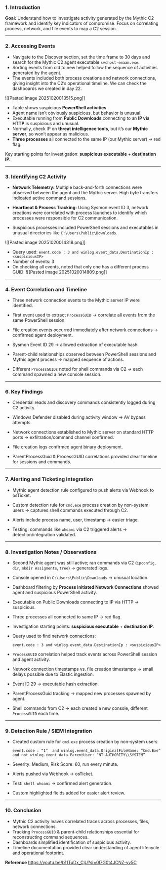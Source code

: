 ### 1. Introduction

**Goal:** Understand how to investigate activity generated by the Mythic C2 framework and identify key indicators of compromise. Focus on correlating process, network, and file events to map a C2 session.

---

### 2. Accessing Events

- Navigate to the Discover section, set the time frame to 30 days and search for the Mythic C2 agent executable `svchost-emaan.exe`.
- Sorting events from old to new helped follow the sequence of activities generated by the agent.
- The events included both process creations and network connections, giving insight into the C2’s operational timeline. We can check the dashboards we created in day 22.

![[Pasted image 20251020013515.png]]

- Table shows suspicious **PowerShell activities**.
- Agent name isn’t obviously suspicious, but behavior is unusual.
- Executable running from **Public Downloads** connecting to an **IP via HTTP** is suspicious and unusual.
- Normally, check IP on **threat intelligence tools**, but it’s our **Mythic server**, so won’t appear as malicious.
- **Three processes** all connected to the same IP (our Mythic server) → red flag.

Key starting points for investigation: **suspicious executable** + **destination IP**.

---

### 3. Identifying C2 Activity

- **Network Telemetry:** Multiple back-and-forth connections were observed between the agent and the Mythic server. High byte transfers indicated active command sessions.
    
- **Heartbeat & Process Tracking:** Using Sysmon event ID 3, network creations were correlated with process launches to identify which processes were responsible for C2 communication.
    
- Suspicious processes included PowerShell sessions and executables in unusual directories like `C:\Users\Public\Downloads`.


![[Pasted image 20251020014318.png]]
- Query used: `event.code : 3 and winlog.event_data.DestinationIp : <suspiciousIP>`
- Number of events: 3
- On checking all events, noted that only one has a different process GUID:
![[Pasted image 20251020014809.png]]
---
### 4. Event Correlation and Timeline

- Three network connection events to the Mythic server IP were identified.
    
- First event used to extract `ProcessGUID` → correlate all events from the same PowerShell session.
    
- File creation events occurred immediately after network connections → confirmed agent deployment.
    
- Sysmon Event ID 29 → allowed extraction of executable hash.
    
- Parent-child relationships observed between PowerShell sessions and Mythic agent process → mapped sequence of actions.
    
- Different `ProcessGUIDs` noted for shell commands via C2 → each command spawned a new console session.
    

---

### 6. Key Findings

- Credential reads and discovery commands consistently logged during C2 activity.
    
- Windows Defender disabled during activity window → AV bypass attempts.
    
- Network connections established to Mythic server on standard HTTP ports → exfiltration/command channel confirmed.
    
- File creation logs confirmed agent binary deployment.
    
- ParentProcessGuid & ProcessGUID correlations provided clear timeline for sessions and commands.
    

---

### 7. Alerting and Ticketing Integration

- Mythic agent detection rule configured to push alerts via Webhook to osTicket.
    
- Custom detection rule for `cmd.exe` process creation by non-system users → captures shell commands executed through C2.
    
- Alerts include process name, user, timestamp → easier triage.
    
- Testing: commands like `whoami` via C2 triggered alerts → detection/integration validated.
    

---

### 8. Investigation Notes / Observations

- Second Mythic agent was still active; ran commands via C2 (`ipconfig`, `dir`, `mkdir Assigments`, `tree`) → generated logs.
    
- Console opened in `C:\Users\Public\Downloads` → unusual location.
    
- Dashboard filtering by **Process Initiated Network Connections** showed agent and suspicious PowerShell activity.
    
- Executable on Public Downloads connecting to IP via HTTP → suspicious.
    
- Three processes all connected to same IP → red flag.
    
- Investigation starting points: **suspicious executable** + **destination IP**.
    
- Query used to find network connections:
    
    `event.code : 3 and winlog.event_data.DestinationIp : <suspiciousIP>`
    
- `ProcessGUID` correlation helped track events across PowerShell session and agent activity.
    
- Network connection timestamps vs. file creation timestamps → small delays possible due to Elastic ingestion.
    
- Event ID 29 → executable hash extraction.
    
- ParentProcessGuid tracking → mapped new processes spawned by agent.
- Shell commands from C2 → each created a new console, different `ProcessGUID` each time.

---

### 9. Detection Rule / SIEM Integration

- Created custom rule for `cmd.exe` process creation by non-system users:
    
    `event.code : “1”  and winlog.event_data.OriginalFileName: “Cmd.Exe”  and not winlog.event_data.ParentUser: “NT AUTHORITY\\SYSTEM”`
    
- Severity: Medium, Risk Score: 60, run every minute.
- Alerts pushed via Webhook → osTicket.
- Test: `shell whoami` → confirmed alert generation.
- Custom highlighted fields added for easier alert review.

---

### 10. Conclusion

- Mythic C2 activity leaves correlated traces across processes, files, network connections.
- Tracking `ProcessGUID` & parent-child relationships essential for reconstructing command sequences.
- Dashboards simplified identification of suspicious activity.
- Timeline documentation provided clear understanding of agent lifecycle and operational footprint.


**Reference**
https://youtu.be/b11TuDx_CjU?si=0l7G0t4JCNZ-yv5C